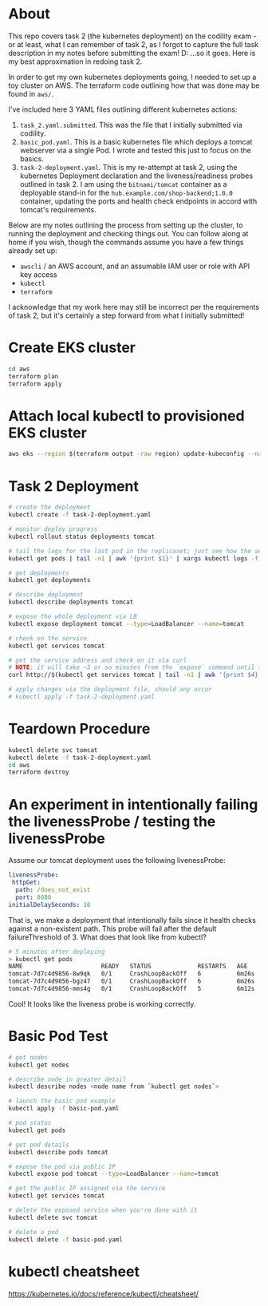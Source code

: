 # About
This repo covers task 2 (the kubernetes deployment) on the codility exam - or at least, what I can remember of task 2, as I forgot to capture the full task description in my notes before submitting the exam! D:  ...so it goes. Here is my best approximation in redoing task 2.

In order to get my own kubernetes deployments going, I needed to set up a toy cluster on AWS. The terraform code outlining how that was done may be found in `aws/`.

I've included here 3 YAML files outlining different kubernetes actions:
1. `task_2.yaml.submitted`. This was the file that I initially submitted via codility.
2. `basic_pod.yaml`. This is a basic kubernetes file which deploys a tomcat webserver via a single Pod. I wrote and tested this just to focus on the basics.
3. `task-2-deployment.yaml`. This is my re-attempt at task 2, using the kubernetes Deployment declaration and the liveness/readiness probes outlined in task 2. I am using the `bitnami/tomcat` container as a deployable stand-in for the `hub.example.com/shop-backend;1.0.0` container, updating the ports and health check endpoints in accord with tomcat's requirements.

Below are my notes outlining the process from setting up the cluster, to running the deployment and checking things out. You can follow along at home if you wish, though the commands assume you have a few things already set up:
- `awscli` / an AWS account, and an assumable IAM user or role with API key access
- `kubectl`
- `terraform`

I acknowledge that my work here may still be incorrect per the requirements of task 2, but it's certainly a step forward from what I initially submitted!

# Create EKS cluster
```bash
cd aws
terraform plan
terraform apply
```

# Attach local kubectl to provisioned EKS cluster
```bash
aws eks --region $(terraform output -raw region) update-kubeconfig --name $(terraform output -raw cluster_id)
```

# Task 2 Deployment

```bash
# create the deployment
kubectl create -f task-2-deployment.yaml

# monitor deploy progress
kubectl rollout status deployments tomcat

# tail the logs for the last pod in the replicaset; just see how the server's doing
kubectl get pods | tail -n1 | awk '{print $1}' | xargs kubectl logs -f

# get deployments
kubectl get deployments

# describe deployment
kubectl describe deployments tomcat

# expose the whole deployment via LB
kubectl expose deployment tomcat --type=LoadBalancer --name=tomcat

# check on the service
kubectl get services tomcat

# get the service address and check on it via curl
# NOTE: it will take ~3 or so minutes from the `expose` command until the load balancer is properly connected and routing to the cluster
curl http://$(kubectl get services tomcat | tail -n1 | awk '{print $4}'):8080

# apply changes via the deployment file, should any occur
# kubectl apply -f task-2-deployment.yaml
```

# Teardown Procedure
```bash
kubectl delete svc tomcat
kubectl delete -f task-2-deployment.yaml
cd aws
terraform destroy
```

# An experiment in intentionally failing the livenessProbe / testing the livenessProbe
Assume our tomcat deployment uses the following livenessProbe:
```yaml
livenessProbe:
 httpGet:
  path: /does_not_exist
  port: 8080
initialDelaySeconds: 10
```
That is, we make a deployment that intentionally fails since it health checks against a non-existent path. This probe will fail after the default failureThreshold of 3. What does that look like from kubectl?
```bash
# 5 minutes after deploying
> kubectl get pods
NAME                      READY   STATUS             RESTARTS   AGE
tomcat-7d7c4d9856-8w9qk   0/1     CrashLoopBackOff   6          6m26s
tomcat-7d7c4d9856-bgz47   0/1     CrashLoopBackOff   6          6m26s
tomcat-7d7c4d9856-mms4g   0/1     CrashLoopBackOff   5          6m12s
```
Cool! It looks like the liveness probe is working correctly.

# Basic Pod Test
```bash
# get nodes
kubectl get nodes

# describe node in greater detail
kubectl describe nodes <node name from `kubectl get nodes`>

# launch the basic pod example
kubectl apply -f basic-pod.yaml

# pod status
kubectl get pods

# get pod details
kubectl describe pods tomcat

# expose the pod via public IP
kubectl expose pod tomcat --type=LoadBalancer --name=tomcat

# get the public IP assigned via the service
kubectl get services tomcat

# delete the exposed service when you're done with it
kubectl delete svc tomcat

# delete a pod
kubectl delete -f basic-pod.yaml
```

# kubectl cheatsheet
https://kubernetes.io/docs/reference/kubectl/cheatsheet/
